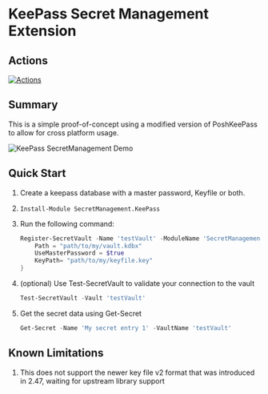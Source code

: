 # KeePass Secret Management Extension

## Actions

[![Actions][]][ActionsLink]

## Summary

This is a simple proof-of-concept using a modified version of PoshKeePass to allow for cross platform usage.

![KeePass SecretManagement Demo](./images/KeePassSecretManagementDemo.gif)

## Quick Start

1. Create a keepass database with a master password, Keyfile or both.
1. `Install-Module SecretManagement.KeePass`
1. Run the following command:

    ```powershell
    Register-SecretVault -Name 'testVault' -ModuleName 'SecretManagement.Keepass' -VaultParameters @{
        Path = "path/to/my/vault.kdbx"
        UseMasterPassword = $true
        KeyPath= "path/to/my/keyfile.key"
    }
    ```

1. (optional) Use Test-SecretVault to validate your connection to the vault

    ```powershell
    Test-SecretVault -Vault 'testVault'
    ```

2. Get the secret data using Get-Secret

    ```powershell
    Get-Secret -Name 'My secret entry 1' -VaultName 'testVault'
    ```

## Known Limitations
1. This does not support the newer key file v2 format that was introduced in 2.47, waiting for upstream library support 

[Actions]: https://github.com/JustinGrote/SecretManagement.KeePass/workflows/Test/badge.svg?branch=main
[ActionsLink]: https://github.com/JustinGrote/SecretManagement.KeePass/workflows
